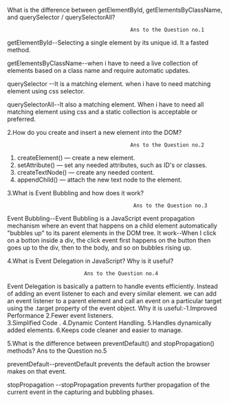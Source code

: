 What is the difference between getElementById, getElementsByClassName, and querySelector / querySelectorAll?

                                            Ans to the Question no.1

getElementById--Selecting a single element by its unique id. It a fasted method.

getElementsByClassName--when i have to need a live collection of elements based on a class name and require automatic updates.

querySelector --It is a matching element. when i have to need matching element using css selector.

querySelectorAll--It also a matching element. When i have to need all matching element using css and a static collection is acceptable or preferred.

2.How do you create and insert a new element into the DOM?

                                            Ans to the Question no.2

1. createElement() — create a new element.
2. setAttribute() — set any needed attributes, such as ID's or classes.
3. createTextNode() — create any needed content.
4. appendChild() — attach the new text node to the element.

3.What is Event Bubbling and how does it work?

                                             Ans to the Question no.3

Event Bubbling--Event Bubbling is a JavaScript event propagation mechanism
where an event that happens on a child element automatically "bubbles up" to its parent elements in the DOM tree.
It work--When I click on a botton inside a div, the click event first happens on the button then goes up to the div, then to the body, and so on bubbles rising up.

4.What is Event Delegation in JavaScript? Why is it useful?

                             Ans to the Question no.4

Event Delegation is basically a pattern to handle events efficiently. Instead of adding an event listener to each and every similar element. we can add an event listener to a parent element and call an event on a particular target using the .target property of the event object.
Why it is useful:-1.Improved Performance
2.Fewer event listeners.  
 3.Simplified Code .
4.Dynamic Content Handling.
5.Handles dynamically added elements.
6.Keeps code cleaner and easier to manage.

5.What is the difference between preventDefault() and stopPropagation() methods?
Ans to the Question no.5

preventDefault--preventDefault prevents the default action the browser makes on that event.

stopPropagation --stopPropagation prevents further propagation of the current event in the capturing and bubbling phases.
